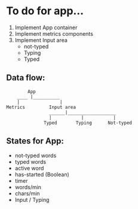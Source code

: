 # To do for app...
1. Implement App container
2. Implement metrics components
3. Implement Input area 
	-  not-typed
	-  Typing
	-  Typed




## Data flow: 

  		    App
 	    ____ |__________
 	    |				|
    Metrics			Input area
			        ______|__________________
	 		        |			|			|
	    	      Typed	      Typing	  Not-typed

  
## States for App:  
- not-typed words  
- typed words  
- active word  
- has-started (Boolean)  
- timer   
- words/min  
- chars/min  
- Input / Typing   
	



